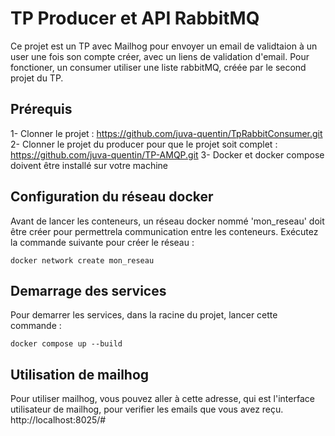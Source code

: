 # TP Producer et API RabbitMQ

Ce projet est un TP avec Mailhog pour envoyer un email de validtaion à un user une fois son compte créer, avec un liens de validation d'email. Pour fonctioner, un consumer utiliser une liste rabbitMQ, créée par le second projet du TP.

## Prérequis

1- Clonner le projet : https://github.com/juva-quentin/TpRabbitConsumer.git
2- Clonner le projet du producer pour que le projet soit complet : https://github.com/juva-quentin/TP-AMQP.git
3- Docker et docker compose doivent être installé sur votre machine

## Configuration du réseau docker

Avant de lancer les conteneurs, un réseau docker nommé 'mon_reseau' doit être créer pour permettrela communication entre les conteneurs.
Exécutez la commande suivante pour créer le réseau :

```shell
docker network create mon_reseau
```

## Demarrage des services

Pour demarrer les services, dans la racine du projet, lancer cette commande :
```shell
docker compose up --build
```
## Utilisation de mailhog
Pour utiliser mailhog, vous pouvez aller à cette adresse, qui est l'interface utilisateur de mailhog, pour verifier les emails que vous avez reçu.
http://localhost:8025/#

